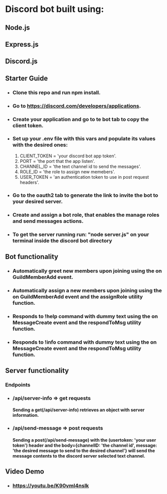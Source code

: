 # Discord bot built using:
## Node.js
## Express.js
## Discord.js

## Starter Guide
* ### Clone this repo and run npm install.
* ### Go to https://discord.com/developers/applications.
* ### Create your application and go to te bot tab to copy the client token.
* ### Set up your .env file with this vars and populate its values with the desired ones:
  1. CLIENT_TOKEN = 'your discord bot app token'.
  2. PORT = 'the port that the app listen'.
  3. CHANNEL_ID = 'the text channel id to send the messages'.
  4. ROLE_ID = 'the role to assign new memebers'.
  5. USER_TOKEN = 'an authentication token to use in post request headers'.
* ### Go to the oauth2 tab to generate the link to invite the bot to your desired server.
* ### Create and assign a bot role, that enables the manage roles and send messages actions.
* ### To get the server running run: "node server.js" on your terminal inside the discord bot directory


## Bot functionality
* ### Automatically greet new members upon joining using the on GuildMemberAdd event.
* ### Automatically assign a new members upon joining using the on GuildMemberAdd event and the assignRole utility function.
* ### Responds to !help command with dummy text using the on MessageCreate event and the respondToMsg utility function.
* ### Responds to !info command with dummy text using the on MessageCreate event and the respondToMsg utility function.


## Server functionality
### Endpoints
* ### /api/server-info => get requests
    #### Sending a get(/api/server-info) retrieves an object with server information.
* ### /api/send-message => post requests
    #### Sending a post(/api/send-message) with the (usertoken: 'your user token') header and the body={channelID: 'the channel id', message: 'the desired message to send to the desired channel'} will send the message contents to the discord server selected text channel.



## Video Demo
* ### https://youtu.be/K90vmI4nslk

